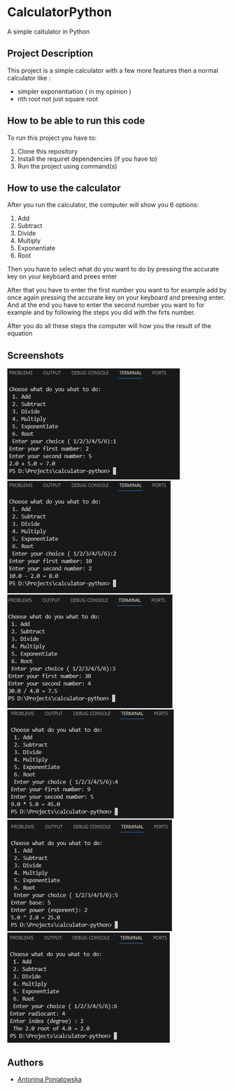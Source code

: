 # CalculatorPython

A simple caltulator in Python 

## Project Description

This project is a simple calculator with a few more features then a normal calculator like :

  - simpler exponentiation ( in my opinion )
  - nth root not just square root

## How to be able to run this code 
 
To run this project you have to:
  1. Clone this repository
  2. Install the requiret dependencies (if you have to)
  3. Run the project using command(s)

## How to use the calculator 

After you run the calculator, the computer will show you 6 options:

  1. Add
  2. Subtract
  3. Divide
  4. Multiply
  5. Exponentiate
  6. Root

Then you have to select what do you want to do by pressing the accurate key on your keyboard and prees enter

After that you have to enter the first number you want to for example add by once again pressing the accurate key on your keyboard and preesing enter. 
And at the end you have to enter the second number you want to for example and by following the steps you did with the firts number.

After you do all these steps the computer will how you the result of the equation 

## Screenshots

![Screenshot 1](/photos/Screenshot_add.png) 
![Screenshot 2](/photos/Screenshot_subtract.png) 
![Screenshot 3](/photos/Screenshot_divide.png) 
![Screenshot 4](/photos/Screenshot_multiply.png) 
![Screenshot 5](/photos/Screenshot_power.png) 
![Screenshot 6](/photos/Screenshot_root.png) 

## Authors

- [Antonina Poniatowska](https://github.com/Tossherk)